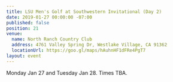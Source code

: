 ```yaml
---
title: LSU Men's Golf at Southwestern Invitational (Day 2)
date: 2019-01-27 00:00:00 -07:00
published: false
position: 21
venue:
  name: North Ranch Country Club
  address: 4761 Valley Spring Dr, Westlake Village, CA 91362
  locationUrl: https://goo.gl/maps/hAuhnHF1dFRe4PgT7
layout: event
---
```


Monday Jan 27 and Tuesday Jan 28. Times TBA.